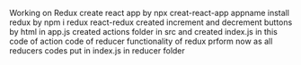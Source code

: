 Working on Redux
create react app by npx creat-react-app appname
install redux by npm i redux react-redux
created increment and decrement buttons by html in app.js
created actions folder in src and created index.js in this
code of action
code of reducer
functionality of redux prform now as all reducers codes put in index.js in reducer folder


